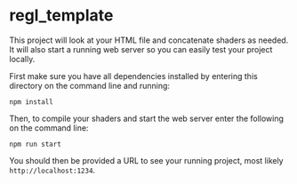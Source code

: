 # regl_template

This project will look at your HTML file and concatenate shaders as needed. It will also start a running web server so you can easily test your project locally.

First make sure you have all dependencies installed by entering this directory on the command line and running:

`npm install`

Then, to compile your shaders and start the web server enter the following on the command line:

`npm run start`

You should then be provided a URL to see your running project, most likely `http://localhost:1234`.


